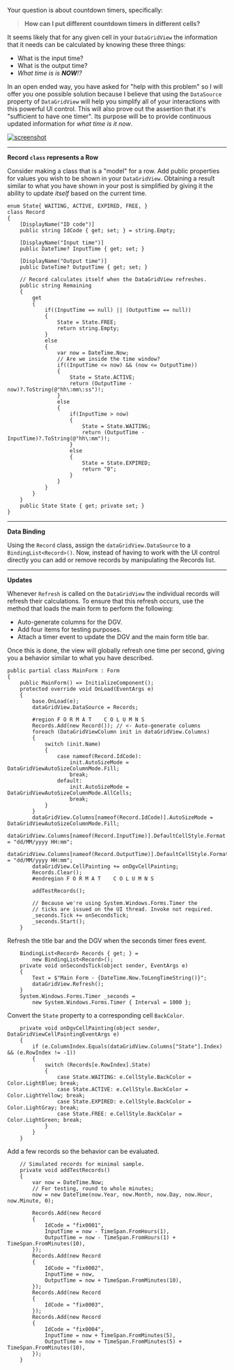 Your question is about countdown timers, specifically:
>**How can I put different countdown timers in different cells?**

It seems likely that for any given cell in your `DataGridView` the information that it needs can be calculated by knowing these three things:
- What is the input time?
- What is the output time?
- _What time is is **NOW**!?_

In an open ended way, you have asked for "help with this problem" so I will offer you one possible solution because I believe that using the `DataSource` property of `DataGridView` will help you simplify all of your interactions with this powerful UI control. This will also prove out the assertion that it's "sufficient to have one timer". Its purpose will be to provide continuous updated information for _what time is it now_.  

[![screenshot][1]][1]

***
**Record `class` represents a Row**

Consider making a class that is a "model" for a row. Add public properties for values you wish to be shown in your `DataGridView`. Obtaining a result similar to what you have shown in your post is simplified by giving it the ability to update _itself_ based on the current time.

    enum State{ WAITING, ACTIVE, EXPIRED, FREE, }
    class Record
    {
        [DisplayName("ID code")]
        public string IdCode { get; set; } = string.Empty;

        [DisplayName("Input time")]
        public DateTime? InputTime { get; set; }

        [DisplayName("Output time")]
        public DateTime? OutputTime { get; set; }

        // Record calculates itself when the DataGridView refreshes.
        public string Remaining
        {
            get
            {
                if((InputTime == null) || (OutputTime == null))
                {
                    State = State.FREE;
                    return string.Empty;
                }
                else
                {
                    var now = DateTime.Now;
                    // Are we inside the time window?
                    if((InputTime <= now) && (now <= OutputTime))
                    {
                        State = State.ACTIVE;
                        return (OutputTime - now)?.ToString(@"hh\:mm\:ss")!;
                    }
                    else
                    {
                        if(InputTime > now)
                        {
                            State = State.WAITING;
                            return (OutputTime - InputTime)?.ToString(@"hh\:mm")!;
                        }
                        else
                        {
                            State = State.EXPIRED;
                            return "0";
                        }
                    }
                }
            }
        }
        public State State { get; private set; }
    }

***
**Data Binding**

Using the `Record` class, assign the `dataGridView.DataSource` to a `BindingList<Record>()`. Now, instead of having to work with the UI control directly you can add or remove records by manipulating the Records list.

***
**Updates**

Whenever `Refresh` is called on the `DataGridView` the individual records will refresh their calculations. To ensure that this refresh occurs, use the method that loads the main form to perform the following:

- Auto-generate columns for the DGV.
- Add four items for testing purposes.
- Attach a timer event to update the DGV and the main form title bar.

Once this is done, the view will globally refresh one time per second, giving you a behavior similar to what you have described.

    public partial class MainForm : Form
    {
        public MainForm() => InitializeComponent();
        protected override void OnLoad(EventArgs e)
        {
            base.OnLoad(e);
            dataGridView.DataSource = Records;

            #region F O R M A T    C O L U M N S
            Records.Add(new Record()); // <- Auto-generate columns
            foreach (DataGridViewColumn init in dataGridView.Columns)
            {
                switch (init.Name)
                {
                    case nameof(Record.IdCode):
                        init.AutoSizeMode = DataGridViewAutoSizeColumnMode.Fill;
                        break;
                    default:
                        init.AutoSizeMode = DataGridViewAutoSizeColumnMode.AllCells;
                        break;
                }
            }
            dataGridView.Columns[nameof(Record.IdCode)].AutoSizeMode = DataGridViewAutoSizeColumnMode.Fill;
            dataGridView.Columns[nameof(Record.InputTime)].DefaultCellStyle.Format = "dd/MM/yyyy HH:mm";
            dataGridView.Columns[nameof(Record.OutputTime)].DefaultCellStyle.Format = "dd/MM/yyyy HH:mm";
            dataGridView.CellPainting += onDgvCellPainting;
            Records.Clear();
            #endregion F O R M A T    C O L U M N S

            addTestRecords();

            // Because we're using System.Windows.Forms.Timer the
            // ticks are issued on the UI thread. Invoke not required.
            _seconds.Tick += onSecondsTick;
            _seconds.Start();
        }
Refresh the title bar and the DGV when the seconds timer fires event.

        BindingList<Record> Records { get; } =
            new BindingList<Record>();
        private void onSecondsTick(object sender, EventArgs e)
        {
            Text = $"Main Form - {DateTime.Now.ToLongTimeString()}";
            dataGridView.Refresh();
        }
        System.Windows.Forms.Timer _seconds = 
            new System.Windows.Forms.Timer { Interval = 1000 };


Convert the `State` property to a corresponding cell `BackColor`.

        private void onDgvCellPainting(object sender, DataGridViewCellPaintingEventArgs e)
        {
            if (e.ColumnIndex.Equals(dataGridView.Columns["State"].Index) && (e.RowIndex != -1))
            {
                switch (Records[e.RowIndex].State)
                {
                    case State.WAITING: e.CellStyle.BackColor = Color.LightBlue; break;
                    case State.ACTIVE: e.CellStyle.BackColor = Color.LightYellow; break;
                    case State.EXPIRED: e.CellStyle.BackColor = Color.LightGray; break;
                    case State.FREE: e.CellStyle.BackColor = Color.LightGreen; break;
                }
            }
        }

Add a few records so the behavior can be evaluated.

        // Simulated records for minimal sample.
        private void addTestRecords()
        {
            var now = DateTime.Now;
            // For testing, round to whole minutes;
            now = new DateTime(now.Year, now.Month, now.Day, now.Hour, now.Minute, 0);

            Records.Add(new Record
            {
                IdCode = "fix0001",
                InputTime = now - TimeSpan.FromHours(1),
                OutputTime = now - TimeSpan.FromHours(1) + TimeSpan.FromMinutes(10),
            });
            Records.Add(new Record
            {
                IdCode = "fix0002",
                InputTime = now,
                OutputTime = now + TimeSpan.FromMinutes(10),
            });
            Records.Add(new Record
            {
                IdCode = "fix0003",
            });
            Records.Add(new Record
            {
                IdCode = "fix0004",
                InputTime = now + TimeSpan.FromMinutes(5),
                OutputTime = now + TimeSpan.FromMinutes(5) + TimeSpan.FromMinutes(10),
            });
        }


  [1]: https://i.stack.imgur.com/stuCx.png